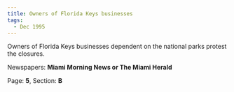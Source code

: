 ```yaml
---  
title: Owners of Florida Keys businesses  
tags:  
  - Dec 1995  
---  
```

  
Owners of Florida Keys businesses dependent on the national parks protest the closures.  
  
Newspapers: **Miami Morning News or The Miami Herald**  
  
Page: **5**, Section: **B** 
